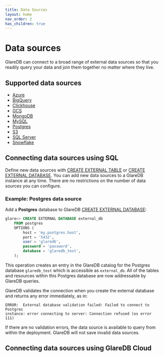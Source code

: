 ```yaml
---
title: Data Sources
layout: home
nav_order: 2
has_children: true
---
```


# Data sources

GlareDB can connect to a broad range of external data sources so that you readily
query your data and join them together no matter where they live.

## Supported data sources

- [Azure]
- [BigQuery]
- [Clickhouse]
- [GCS]
- [MongoDB]
- [MySQL]
- [Postgres]
- [S3]
- [SQL Server]
- [Snowflake]

## Connecting data sources using SQL

Define new data sources with [CREATE EXTERNAL TABLE] or [CREATE
EXTERNAL DATABASE]. You can add new data sources to a GlareDB instance
at any time. There are no restrictions on the number of data sources you can configure.

### Example: Postgres data source

Add a **Postgres** database to GlareDB [CREATE EXTERNAL DATABASE]:

```sql
glare=> CREATE EXTERNAL DATABASE external_db
    FROM postgres
    OPTIONS (
        host = 'my.postgres.host',
        port = '5432',
        user = 'glaredb',
        password = 'password',
        database = 'glaredb_test',
    );
```

This operation creates an entry in the GlareDB catalog for the
Postgres database `glaredb_test` which is accessible as
`external_db`. All of the tables and resources within this Postgres
database are now addressable by GlareDB queries.

GlareDB validates the connection when you create the external
database and returns any error immediately, as in:

```text
ERROR:  External database validation failed: Failed to connect to Postgres
instance: error connecting to server: Connection refused (os error 111)
```

If there are no validation errors, the data source is available to
query from within the deployment. GlareDB will not save invalid data
sources.

## Connecting data sources using GlareDB Cloud

[CREATE EXTERNAL DATABASE]: /glaredb/sql-commands/create-external-database
[CREATE EXTERNAL TABLE]: /glaredb/sql-commands/create-external-table
[Azure]: ./azure
[BigQuery]: ./bigquery
[Clickhouse]: ./clickhouse
[GCS]: ./gcs
[MongoDB]: ./mongodb
[MySQL]: ./mysql
[Postgres]: ./postgres
[S3]: ./s3
[SQL Server]: ./sql-server
[Snowflake]: ./snowflake
